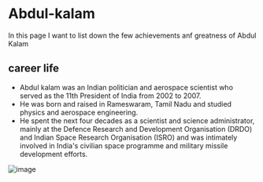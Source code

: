 # Abdul-kalam
In this page I want to list down the few achievements anf greatness of Abdul Kalam

## career life
- Abdul kalam was an Indian politician and aerospace scientist who served as the 11th President of India from 2002 to 2007.
- He was born and raised in Rameswaram, Tamil Nadu and studied physics and aerospace engineering.
- He spent the next four decades as a scientist and science administrator, mainly at the Defence Research and Development Organisation (DRDO) and Indian Space Research Organisation (ISRO) and was intimately involved in India's civilian space programme and military missile development efforts.

![image](https://upload.wikimedia.org/wikipedia/commons/thumb/b/b0/A._P._J._Abdul_Kalam_in_2008.jpg/800px-A._P._J._Abdul_Kalam_in_2008.jpg)

